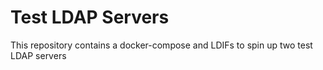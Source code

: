# Test LDAP Servers

This repository contains a docker-compose and LDIFs to spin up two test LDAP servers
